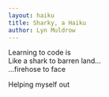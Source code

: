 ```yaml
---
layout: haiku
title: Sharky, a Haiku
author: Lyn Muldrow
---
```


Learning to code is<br>
Like a shark to barren land...<br>
...firehose to face<br>
<p>Helping myself out</p>
